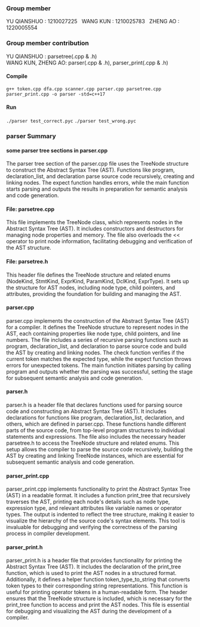 
### Group member

YU QIANSHUO : 1210027225 &nbsp;
WANG KUN : 1210025783 &nbsp;
ZHENG AO : 1220005554 &nbsp;

### Group member contribution
YU QIANSHUO : parsetree(.cpp & .h) <br>
WANG KUN, ZHENG AO: parser(.cpp & .h), parser_print(.cpp & .h) <br>

#### Compile
`g++ token.cpp dfa.cpp scanner.cpp parser.cpp parsetree.cpp parser_print.cpp -o parser -std=c++17`

#### Run
`./parser test_correct.pyc`
`./parser test_wrong.pyc`



### parser Summary
#### some parser tree sections in parser.cpp
The parser tree section of the parser.cpp file uses the TreeNode structure to construct the Abstract Syntax Tree (AST). Functions like program, declaration_list, and declaration parse source code recursively, creating and linking nodes. The expect function handles errors, while the main function starts parsing and outputs the results in preparation for semantic analysis and code generation.
#### File: parsetree.cpp
This file implements the TreeNode class, which represents nodes in the Abstract Syntax Tree (AST). It includes constructors and destructors for managing node properties and memory. The file also overloads the << operator to print node information, facilitating debugging and verification of the AST structure.
#### File: parsetree.h
This header file defines the TreeNode structure and related enums (NodeKind, StmtKind, ExprKind, ParamKind, DclKind, ExprType). It sets up the structure for AST nodes, including node type, child pointers, and attributes, providing the foundation for building and managing the AST.
#### parser.cpp
parser.cpp implements the construction of the Abstract Syntax Tree (AST) for a compiler. It defines the TreeNode structure to represent nodes in the AST, each containing properties like node type, child pointers, and line numbers. The file includes a series of recursive parsing functions such as program, declaration_list, and declaration to parse source code and build the AST by creating and linking nodes. The check function verifies if the current token matches the expected type, while the expect function throws errors for unexpected tokens. The main function initiates parsing by calling program and outputs whether the parsing was successful, setting the stage for subsequent semantic analysis and code generation.
#### parser.h
parser.h is a header file that declares functions used for parsing source code and constructing an Abstract Syntax Tree (AST). It includes declarations for functions like program, declaration_list, declaration, and others, which are defined in parser.cpp. These functions handle different parts of the source code, from top-level program structures to individual statements and expressions. The file also includes the necessary header parsetree.h to access the TreeNode structure and related enums. This setup allows the compiler to parse the source code recursively, building the AST by creating and linking TreeNode instances, which are essential for subsequent semantic analysis and code generation.
#### parser_print.cpp
parser_print.cpp implements functionality to print the Abstract Syntax Tree (AST) in a readable format. It includes a function print_tree that recursively traverses the AST, printing each node's details such as node type, expression type, and relevant attributes like variable names or operator types. The output is indented to reflect the tree structure, making it easier to visualize the hierarchy of the source code's syntax elements. This tool is invaluable for debugging and verifying the correctness of the parsing process in compiler development.
#### parser_print.h
parser_print.h is a header file that provides functionality for printing the Abstract Syntax Tree (AST). It includes the declaration of the print_tree function, which is used to print the AST nodes in a structured format. Additionally, it defines a helper function token_type_to_string that converts token types to their corresponding string representations. This function is useful for printing operator tokens in a human-readable form. The header ensures that the TreeNode structure is included, which is necessary for the print_tree function to access and print the AST nodes. This file is essential for debugging and visualizing the AST during the development of a compiler.




